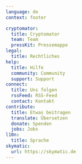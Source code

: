 ```yaml
---
language: de
context: footer

cryptomator:
  title: Cryptomator
  team: Team
  pressKit: Pressemappe
legal:
  title: Rechtliches
help:
  title: Hilfe
  community: Community
  support: Support
connect:
  title: Uns folgen
  rssFeed: RSS-Feed
  contact: Kontakt
contribute:
  title: Etwas beitragen
  translate: Übersetzen
  donate: Spenden
  jobs: Jobs
l10n:
  title: Sprache
skymatic:
  url: https://skymatic.de
---
```

